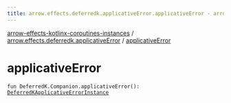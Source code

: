 ```yaml
---
title: arrow.effects.deferredk.applicativeError.applicativeError - arrow-effects-kotlinx-coroutines-instances
---
```


[arrow-effects-kotlinx-coroutines-instances](../index.html) / [arrow.effects.deferredk.applicativeError](index.html) / [applicativeError](./applicative-error.html)

# applicativeError

`fun DeferredK.Companion.applicativeError(): `[`DeferredKApplicativeErrorInstance`](../arrow.effects/-deferred-k-applicative-error-instance/index.html)